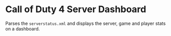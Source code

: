 # Call of Duty 4 Server Dashboard

Parses the `serverstatus.xml` and displays the server, game and player stats on a dashboard.